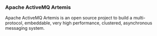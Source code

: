### Apache ActiveMQ Artemis

Apache ActiveMQ Artemis is an open source project to build a multi-protocol, embeddable, very high performance, clustered, asynchronous messaging system.


